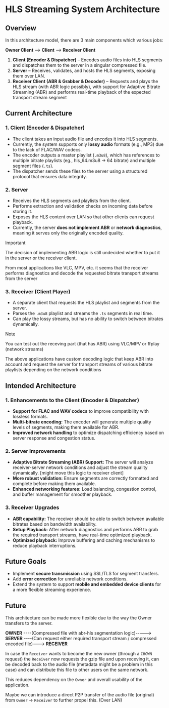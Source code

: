 # HLS Streaming System Architecture

## Overview

In this architecture model, there are 3 main components which various jobs:

**Owner Client** --> **Client** --> **Receiver Client**

1. **Client (Encoder & Dispatcher)** – Encodes audio files into HLS segments and dispatches them to the server in a singular compressed file.
2. **Server** – Receives, validates, and hosts the HLS segments, exposing them over LAN.
3. **Receiver Client (ABR & Grabber & Decoder)** – Requests and plays the HLS stream (with ABR logic possibly), with support for Adaptive Bitrate Streaming (ABR) and performs real-time playback of the expected transport stream segment

## Current Architecture
### 1. Client (Encoder & Dispatcher)
- The client takes an input audio file and encodes it into HLS segments.
- Currently, the system supports only **lossy audio** formats (e.g., MP3) due to the lack of FLAC/WAV codecs.
- The encoder outputs a master playlist (`.m3u8`), which has references to multiple bitrate playlists (eg., hls_64.m3u8 -> 64 bitrate) and multiple segment files (`.ts`).
- The dispatcher sends these files to the server using a structured protocol that ensures data integrity.

### 2. Server
- Receives the HLS segments and playlists from the client.
- Performs extraction and validation checks on incoming data before storing it.
- Exposes the HLS content over LAN so that other clients can request playback.
- Currently, the server **does not implement ABR** or **network diagnostics**, meaning it serves only the originally encoded quality.

> [!IMPORTANT]
> 
> The decision of implementing ABR logic is still undecided whether to put it in the server 
> or the receiver client.
> 
> From most applications like VLC, MPV, etc. it seems that the receiver performs diagnostics
> and decode the requested bitrate transport streams from the server 
> 

### 3. Receiver (Client Player)
- A separate client that requests the HLS playlist and segments from the server.
- Parses the `.m3u8` playlist and streams the `.ts` segments in real time.
- Can play the lossy streams, but has no ability to switch between bitrates dynamically.

> [!NOTE]
> 
> You can test out the receving part (that has ABR) using VLC/MPV or ffplay (network streams)
> 
> The above applications have custom decoding logic that keep ABR into account and request the server 
> for transport streams of various bitrate playlists depending on the network conditions 
> 

## Intended Architecture
### 1. Enhancements to the Client (Encoder & Dispatcher)
- **Support for FLAC and WAV codecs** to improve compatibility with lossless formats.
- **Multi-bitrate encoding:** The encoder will generate multiple quality levels of segments, making them available for ABR.
- **Improved network handling** to optimize dispatching efficiency based on server response and congestion status.

### 2. Server Improvements
- **Adaptive Bitrate Streaming (ABR) Support:** The server will analyze receiver-server network conditions and adjust the stream quality dynamically. [might move this logic to receiver client]
- **More robust validation:** Ensure segments are correctly formatted and complete before making them available.
- **Enhanced networking features:** Load balancing, congestion control, and buffer management for smoother playback.

### 3. Receiver Upgrades
- **ABR capability:** The receiver should be able to switch between available bitrates based on bandwidth availability.
- **Setup Playback:** After network diagnostics and performs ABR to grab the required transport streams, have real-time optimized playback.
- **Optimized playback:** Improve buffering and caching mechanisms to reduce playback interruptions.

## Future Goals
- Implement **secure transmission** using SSL/TLS for segment transfers.
- Add **error correction** for unreliable network conditions.
- Extend the system to support **mobile and embedded device clients** for a more flexible streaming experience.

## Future

This architecture can be made more flexible due to the way the Owner transfers to the server.

**OWNER** ----(Compressed file with abr-hls segmentation logic)-----> **SERVER** ----(Can request either required transport stream / compressed encoded file)---> **RECEIVER**

In case the `Receiver` wants to become the new owner (through a `CHOWN` request) the `Receiver` now requests the gzip file and upon receving it, can be decoded back to the audio file (metadata might be a problem in this case) and can distribute this file to other users on the same network.

This reduces dependency on the `Owner` and overall usability of the application.

Maybe we can introduce a direct P2P transfer of the audio file (original) from `Owner` -> `Receiver` to further propel this. (Over LAN)
